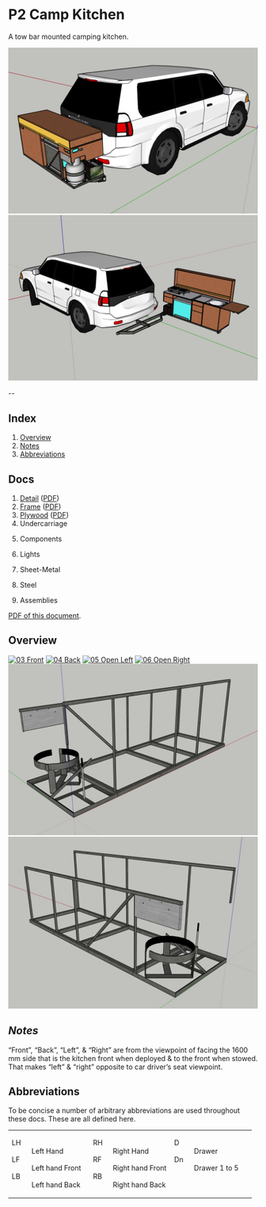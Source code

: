 # P2 Camp Kitchen

A tow bar mounted camping kitchen.

![01 On Challenger Closed](docs/Overview/01-On-Challenger-Closed.png)
![02 On Challenger Open](docs/Overview/02-On-Challenger-Open.png)

--
## Index

1. [Overview](#overview)
2. [Notes](#notes)
3. [Abbreviations](#abbreviations)

## Docs

1. [Detail](docs/Detail.md) ([PDF](docs/Detail.pdf))
2. [Frame](docs/Frame.md) ([PDF](docs/Frame.pdf))
3. [Plywood](docs/Plywood.md) ([PDF](docs/Plywood.pdf))
4. Undercarriage
<!--4. [Undercarriage](docs/Undercarriage.md) ([PDF](docs/Undercarriage.pdf))-->
5. Components
<!--5. [Components](docs/Components.md) ([PDF](docs/Components.pdf))-->
6. Lights
<!--6. [Lights](docs/Lights.md) ([PDF](docs/Lights.pdf))-->
7. Sheet-Metal
<!--7. [Sheet-Metal](docs/Sheet-Metal.md) ([PDF](docs/Sheet-Metal.pdf))-->
8. Steel
<!--8. [Steel](docs/Steel.md) ([PDF](docs/Steel.pdf))-->
9. Assemblies
<!--9. [Assemblies](docs/Assemblies.md) ([PDF](docs/Assemblies.pdf))-->

[PDF of this document](README.pdf).

## <a id="overview"></a> Overview

[![03 Front](docs/Overview/03-Front.png)](docs/Overview/03-Front.pdf "03 Front")
[![04 Back](docs/Overview/04-Back.png)](docs/Overview/04-Back.pdf "04 Back")
[![05 Open Left](docs/Overview/05-Open-Left.png)](docs/Overview/05-Open-Left.pdf "05 Open Left")
[![06 Open Right](docs/Overview/06-Open-Right.png)](docs/Overview/06-Open-Right.pdf "06 Open Right")
[![07 Frame Front](docs/Overview/07-Frame-Front.png)](docs/Overview/07-Frame-Front.pdf "07 Frame Front")
[![08 Frame Back](docs/Overview/08-Frame-Back.png)](docs/Overview/08-Frame-Back.pdf "08 Frame Back")

## <a id="notes"></a> *Notes*

“Front”, “Back”, “Left”, & “Right” are from the viewpoint of facing the 1600 mm side that is the kitchen front when deployed & to the front when stowed. That makes “left” & “right” opposite to car driver’s seat viewpoint.

## <a id="abbreviations"></a> Abbreviations

To be concise a number of arbitrary abbreviations are used throughout these docs. These are all defined here.

<table>
	<tr valign="top">
		<td width="33%">
			<dl>
				<dt>LH</dt><dd>Left Hand</dd>
				<dt>LF</dt><dd>Left hand Front</dd>
				<dt>LB</dt><dd>Left hand Back</dd>
			</dl>
		</td>
		<td width="33%">
			<dl>
				<dt>RH</dt><dd>Right Hand</dd>
				<dt>RF</dt><dd>Right hand Front</dd>
				<dt>RB</dt><dd>Right hand Back</dd>
			</dl>
		</td>
		<td width="33%">
			<dl>
				<dt>D</dt><dd>Drawer</dd>
				<dt>Dn</dt><dd>Drawer 1 to 5</dd>
			</dl>
		</td>
	</tr>
</table>



